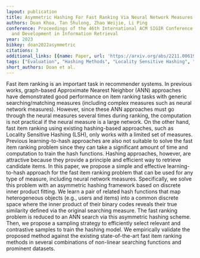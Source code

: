 ```yaml
---
layout: publication
title: Asymmetric Hashing For Fast Ranking Via Neural Network Measures
authors: Doan Khoa, Tan Shulong, Zhao Weijie, Li Ping
conference: Proceedings of the 46th International ACM SIGIR Conference on Research
  and Development in Information Retrieval
year: 2023
bibkey: doan2022asymmetric
citations: 3
additional_links: [{name: Paper, url: 'https://arxiv.org/abs/2211.00619'}]
tags: ["Evaluation", "Hashing Methods", "Locality Sensitive Hashing", "Neural Hashing", "SIGIR", "Similarity Search", "Tools & Libraries"]
short_authors: Doan et al.
---
```

Fast item ranking is an important task in recommender systems. In previous
works, graph-based Approximate Nearest Neighbor (ANN) approaches have
demonstrated good performance on item ranking tasks with generic
searching/matching measures (including complex measures such as neural network
measures). However, since these ANN approaches must go through the neural
measures several times during ranking, the computation is not practical if the
neural measure is a large network. On the other hand, fast item ranking using
existing hashing-based approaches, such as Locality Sensitive Hashing (LSH),
only works with a limited set of measures. Previous learning-to-hash approaches
are also not suitable to solve the fast item ranking problem since they can
take a significant amount of time and computation to train the hash functions.
Hashing approaches, however, are attractive because they provide a principle
and efficient way to retrieve candidate items. In this paper, we propose a
simple and effective learning-to-hash approach for the fast item ranking
problem that can be used for any type of measure, including neural network
measures. Specifically, we solve this problem with an asymmetric hashing
framework based on discrete inner product fitting. We learn a pair of related
hash functions that map heterogeneous objects (e.g., users and items) into a
common discrete space where the inner product of their binary codes reveals
their true similarity defined via the original searching measure. The fast
ranking problem is reduced to an ANN search via this asymmetric hashing scheme.
Then, we propose a sampling strategy to efficiently select relevant and
contrastive samples to train the hashing model. We empirically validate the
proposed method against the existing state-of-the-art fast item ranking methods
in several combinations of non-linear searching functions and prominent
datasets.